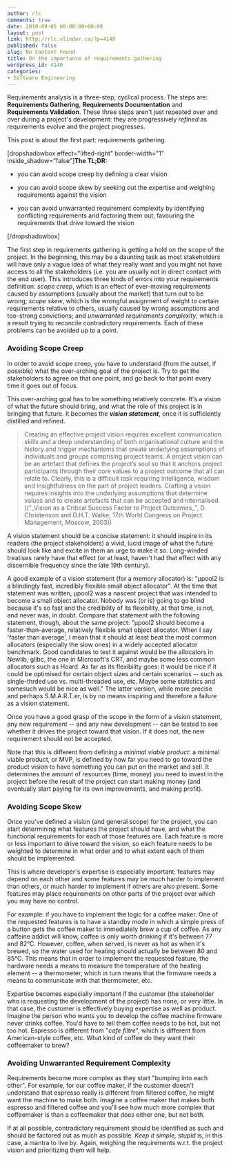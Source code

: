 ```yaml
---
author: rlc
comments: true
date: 2018-09-05 00:00:00+00:00
layout: post
link: http://rlc.vlinder.ca/?p=4140
published: false
slug: No Content Found
title: On the importance of requirements gathering
wordpress_id: 4140
categories:
- Software Engineering
---
```


Requirements analysis is a three-step, cyclical process. The steps are: **Requirements Gathering**, **Requirements Documentation** and **Requirements Validation**. These three steps aren't just repeated over and over during a project's development: they are progressively _refined_ as requirements evolve and the project progresses.

This post is about the first part: requirements gathering.

[dropshadowbox effect="lifted-right" border-width="1" inside_shadow="false"]**The TL;DR:**



	
  * you can avoid scope creep by defining a clear vision

	
  * you can avoid scope skew by seeking out the expertise and weighing requirements against the vision

	
  * you can avoid unwarranted requirement complexity by identifying conflicting requirements and factoring them out, favouring the requirements that drive toward the vision




[/dropshadowbox]
<!--more-->
The first step in requirements gathering is getting a hold on the scope of the project. In the beginning, this may be a daunting task as most stakeholders will have only a vague idea of what they really want and you might not have access to all the stakeholders (i.e. you are usually not in direct contact with the end user). This introduces three kinds of errors into your requirements definition: _scope creep_, which is an effect of ever-moving requirements caused by assumptions (usually about the market) that turn out to be wrong; _scope skew_, which is the wrongful assignment of weight to certain requirements relative to others, usually caused by wrong assumptions and too-strong convictions; and _unwarranted requirements complexity_, which is a result trying to reconcile contradictory requirements. Each of these problems can be avoided up to a point.



### Avoiding Scope Creep


In order to avoid scope creep, you have to understand (from the outset, if possible) what the over-arching goal of the project is. Try to get the stakeholders to agree on that one point, and go back to that point every time it goes out of focus.

This over-arching goal has to be something relatively concrete. It's a vision of what the future should bring, and what the role of this project is in bringing that future. It becomes the **_vision statement_**, once it is sufficiently distilled and refined.



<blockquote>Creating an effective project vision requires excellent communication skills and a deep understanding of both organisational culture and the history and trigger mechanisms that create underlying assumptions of individuals and groups comprising project teams. A project vision can be an artefact that defines the project’s soul so that it anchors project participants through their core values to a project outcome that all can relate to. Clearly, this is a difficult task requiring intelligence, wisdom and insightfulness on the part of project leaders. Crafting a vision requires insights into the underlying assumptions that determine values and to create artefacts that can be accepted and internalised. (("_Vision as a Critical Success Factor to Project Outcomes_", 
D. Christenson and D.H.T. Walke; 17th World Congress on Project Management, Moscow, 2003))</blockquote>



A vision statement should be a concise statement: it should inspire in its readers (the project stakeholders) a vivid, lucid image of what the future should look like and excite in them an urge to make it so. Long-winded treatises rarely have that effect (or at least, haven't had that effect with any discernible frequency since the late 19th century).

A good example of a vision statement (for a memory allocator) is: "µpool2 is a blindingly fast, incredibly flexible small object allocator". At the time that statement was written, µpool2 was a nascent project that was intended to become a small object allocator. Nobody was (or is) going to go blind because it's so fast and the credibility of its flexibility, at that time, is not, and never was, in doubt. Compare that statement with the following statement, though, about the same project: "µpool2 should become a faster-than-average, relatively flexible small object allocator. When I say 'faster than average', I mean that it should at least beat the most common allocators (especially the slow ones) in a widely accepted allocator benchmark. Good candidates to test it against would be the allocators in Newlib, glibc, the one in Microsoft's CRT, and maybe some less common allocators such as Hoard. As far as its flexibility goes: it would be nice if it could be optimised for certain object sizes and certain scenarios -- such as single-thrded use vs. multi-threaded use, etc. Maybe some statistics and somesuch would be nice as well." The latter version, while more precise and perhaps S.M.A.R.T.er, is by no means inspiring and therefore a failure as a vision statement.

Once you have a good grasp of the scope in the form of a vision statement, any new requirement -- and any new development -- can be tested to see whether it drives the project toward that vision. If it does not, the new requirement should not be accepted.

Note that this is different from defining a _minimal viable product_: a minimal viable product, or MVP, is defined by how far you need to go toward the product vision to have something you can put on the market and sell. It determines the amount of resources (time, money) you need to invest in the project before the result of the project can start making money (and eventually start paying for its own improvements, and making profit).



### Avoiding Scope Skew


Once you've defined a vision (and general scope) for the project, you can start determining what features the project should have, and what the functional requirements for each of those features are. Each feature is more or less important to drive toward the vision, so each feature needs to be weighted to determine in what order and to what extent each of them should be implemented.

This is where developer's expertise is especially important: features may depend on each other and some features may be much harder to implement than others, or much harder to implement if others are also present. Some features may place requirements on other parts of the project over which you may have no control.

For example: if you have to implement the logic for a coffee maker. One of the requested features is to have a standby mode in which a simple press of a button gets the coffee maker to immediately brew a cup of coffee. As any caffeine addict will know, coffee is only worth drinking if it's between 77 and 82°C. However, coffee, when served, is never as hot as when it's brewed, so the water used for heating should actually be between 80 and 85°C. This means that in order to implement the requested feature, the hardware needs a means to measure the temperature of the heating element -- a thermometer, which in turn means that the firmware needs a means to communicate with that thermometer, etc.

Expertise becomes especially important if the customer (the stakeholder who is requesting the development of the project) has none, or very little. In that case, the customer is effectively buying expertise as well as product. Imagine the person who wants you to develop the coffee machine firmware never drinks coffee. You'd have to tell them coffee needs to be hot, but not too hot. Espresso is different from "_cafe filtre_", which is different from American-style coffee, etc. What kind of coffee do they want their coffeemaker to brew?



### Avoiding Unwarranted Requirement Complexity


Requirements become more complex as they start "bumping into each other". For example, for our coffee maker, if the customer doesn't understand that espresso really is different from filtered coffee, he might want the machine to make both. Imagine a coffee maker that makes both espresso and filtered coffee and you'll see how much more complex that coffeemaker is than a coffeemaker that does either one, but not both.

If at all possible, contradictory requirement should be identified as such and should be factored out as much as possible. _Keep it simple, stupid_ is, in this case, a mantra to live by. Again, weighing the requirements w.r.t. the project vision and prioritizing them will help. 
